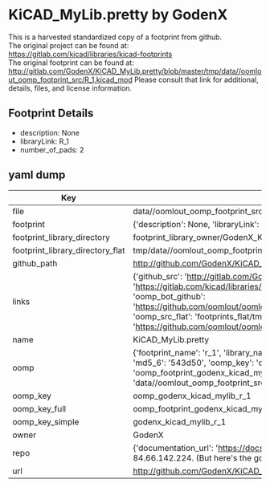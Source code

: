 # KiCAD_MyLib.pretty by GodenX  
This is a harvested standardized copy of a footprint from github.  
The original project can be found at:  
https://gitlab.com/kicad/libraries/kicad-footprints  
The original footprint can be found at:
http://gitlab.com/GodenX/KiCAD_MyLib.pretty/blob/master/tmp/data//oomlout_oomp_footprint_src/R_1.kicad_mod
Please consult that link for additional, details, files, and license information.  
## Footprint Details
* description: None  
* libraryLink: R_1  
* number_of_pads: 2  
## yaml dump  
| Key | Value |  
| --- | --- |  
| file | data//oomlout_oomp_footprint_src/KiCAD_MyLib.pretty/R_1.kicad_mod |  
| footprint | {'description': None, 'libraryLink': 'R_1', 'number_of_pads': 2} |  
| footprint_library_directory | footprint_library_owner/GodenX_KiCAD_MyLib.pretty |  
| footprint_library_directory_flat | tmp/data//oomlout_oomp_footprint_src/footprints_flat/godenx_kicad_mylib_r_1/working |  
| github_path | http://github.com/GodenX/KiCAD_MyLib.pretty/blob/master/tmp/data//oomlout_oomp_footprint_src/R_1.kicad_mod |  
| links | {'github_src': 'http://gitlab.com/GodenX/KiCAD_MyLib.pretty/blob/master/tmp/data//oomlout_oomp_footprint_src/R_1.kicad_mod', 'github_src_repo': 'https://gitlab.com/kicad/libraries/kicad-footprints', 'oomp_bot': 'tmp/data//oomlout_oomp_footprint_src/footprints/godenx_kicad_mylib_r_1/working', 'oomp_bot_github': 'https://github.com/oomlout/oomlout_oomp_footprint_bot/tree/main/tmp/data//oomlout_oomp_footprint_src/footprints/godenx_kicad_mylib_r_1/working', 'oomp_src_flat': 'footprints_flat/tmp/data//oomlout_oomp_footprint_src/footprints_flat/godenx_kicad_mylib_r_1/working', 'oomp_src_flat_github': 'https://github.com/oomlout/oomlout_oomp_footprint_src/tree/main/tmp/data//oomlout_oomp_footprint_src/footprints_flat/godenx_kicad_mylib_r_1/working'} |  
| name | KiCAD_MyLib.pretty |  
| oomp | {'footprint_name': 'r_1', 'library_name': 'kicad_mylib', 'md5': '543d5035daeb5dcc230152eb25ebcc0d', 'md5_10': '543d5035da', 'md5_5': '543d5', 'md5_6': '543d50', 'oomp_key': 'oomp_godenx_kicad_mylib_r_1', 'oomp_key_extra': 'oomp_footprint_godenx_kicad_mylib_r_1', 'oomp_key_full': 'oomp_footprint_godenx_kicad_mylib_r_1_543d50', 'oomp_key_simple': 'godenx_kicad_mylib_r_1', 'original_filename': 'data//oomlout_oomp_footprint_src/KiCAD_MyLib.pretty/R_1.kicad_mod', 'owner_name': 'godenx'} |  
| oomp_key | oomp_godenx_kicad_mylib_r_1 |  
| oomp_key_full | oomp_footprint_godenx_kicad_mylib_r_1 |  
| oomp_key_simple | godenx_kicad_mylib_r_1 |  
| owner | GodenX |  
| repo | {'documentation_url': 'https://docs.github.com/rest/overview/resources-in-the-rest-api#rate-limiting', 'message': "API rate limit exceeded for 84.66.142.224. (But here's the good news: Authenticated requests get a higher rate limit. Check out the documentation for more details.)"} |  
| url | http://github.com/GodenX/KiCAD_MyLib.pretty |  

